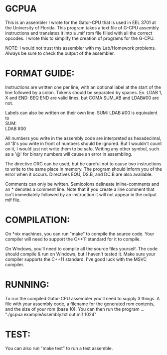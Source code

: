 GCPUA
=====
This is an assembler I wrote for the Gator-CPU that is used in EEL 3701 at the University of Florida. This program takes a text file of G-CPU assembly instructions and translates it into a .mif rom file filled with all the correct opcodes. I wrote this to simplify the creation of programs for the G-CPU.

NOTE: I would not trust this assembler with my Lab/Homework problems. Always be sure to check the output of the assembler.

FORMAT GUIDE:
=============
Instructions are written one per line, with an optional label at the start of the line followed by a colon. Tokens should be separated by spaces.
Ex. LDAB 1, X and END: BEQ END are valid lines, but
COMA SUM_AB and LDAB#00 are not.

Labels can also be written on their own line.
SUM: LDAB #00
is equivalent to  
SUM:   
LDAB #00

All numbers you write in the assembly code are interpreted as hexadecimal, all
'$'s you write in front of numbers should be ignored. But I wouldn't count on it,
I would just not write them to be safe. Writing any other symbol, such as a '@'
for binary numbers will cause an error in assembling.

The directive ORG can be used, but be careful not to cause two instructions to
write to the same place in memory. The program should inform you of the error
when it occurs. Directives EQU, DS.B, and DC.B are also available.

Comments can only be written. Semicolons delineate inline-comments
and an * denotes a comment line. Note that if you create a line comment that
isn't immediately followed by an instruction it will not appear in the output mif file.

COMPILATION:
============
  On *nix machines, you can run "make" to compile the source code. Your
  compiler will need to support the C++11 standard for it to compile.

  On Windows, you'll need to compile all the source files yourself. The code
  should compile & run on Windows, but I haven't tested it. Make sure your
  compiler supports the C++11 standard. I've good luck with the MSVC compiler.

RUNNING:
========
  To run the compiled Gator-CPU assembler you'll need to supply 3 things.
  A file with your assembly code, a filename for the generated rom contents, and
  the size of your rom (base 10). You can then run the program ...
  "./gcpua exampleAssembly.txt out.mif 1024"

TEST:
=====
  You can also run "make test" to run a test assemble.

